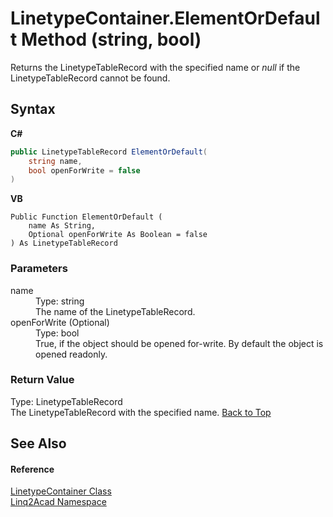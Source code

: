 # LinetypeContainer.ElementOrDefault Method (string, bool)
 

Returns the LinetypeTableRecord with the specified name or <i>null</i> if the LinetypeTableRecord cannot be found.

## Syntax

**C#**<br />
``` C#
public LinetypeTableRecord ElementOrDefault(
	string name,
	bool openForWrite = false
)
```

**VB**<br />
``` VB
Public Function ElementOrDefault ( 
	name As String,
	Optional openForWrite As Boolean = false
) As LinetypeTableRecord
```


### Parameters
<dl><dt>name</dt><dd>Type: string<br />The name of the LinetypeTableRecord.</dd><dt>openForWrite (Optional)</dt><dd>Type: bool<br />True, if the object should be opened for-write. By default the object is opened readonly.</dd></dl>

### Return Value
Type: LinetypeTableRecord<br />The LinetypeTableRecord with the specified name.
<a href="#LinetypeContainerElementOrDefault-Method-string-bool">Back to Top</a>

## See Also


#### Reference
<a href="T_Linq2Acad_LinetypeContainer.md#LinetypeContainer-Class">LinetypeContainer Class</a><br /><a href="N_Linq2Acad.md#Linq2Acad-Namespace">Linq2Acad Namespace</a><br />
